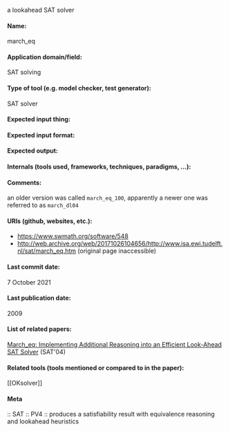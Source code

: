 a lookahead SAT solver

#### Name:
march_eq

#### Application domain/field:
SAT solving

#### Type of tool (e.g. model checker, test generator):
SAT solver

#### Expected input thing:

#### Expected input format:

#### Expected output:

#### Internals (tools used, frameworks, techniques, paradigms, ...):

#### Comments:
an older version was called `march_eq_100`, apparently a newer one was referred to as `march_dl04`

#### URIs (github, websites, etc.):
- https://www.swmath.org/software/548
- http://web.archive.org/web/20171026104656/http://www.isa.ewi.tudelft.nl/sat/march_eq.htm (original page inaccessible)

#### Last commit date:
7 October 2021

#### Last publication date:
2009

#### List of related papers:
[March_eq: Implementing Additional Reasoning into an Efficient Look-Ahead SAT Solver](https://doi.org/10.1007/11527695_26) (SAT'04)

#### Related tools (tools mentioned or compared to in the paper):
[[OKsolver]]

#### Meta
:: SAT
:: PV4 :: produces a satisfiability result with equivalence reasoning and lookahead heuristics
